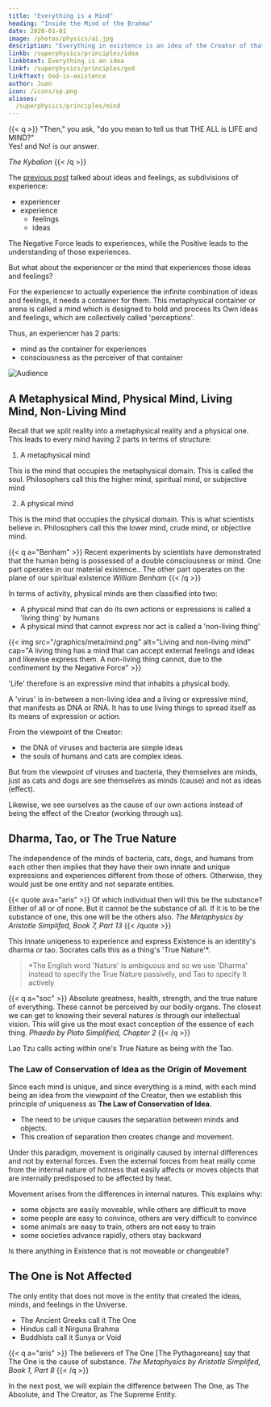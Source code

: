 ```yaml
---
title: "Everything is a Mind"
heading: "Inside the Mind of the Brahma"
date: 2020-01-01
image: /photos/physics/ai.jpg
description: "Everything in existence is an idea of the Creator of that existence"
linkb: /superphysics/principles/idea
linkbtext: Everything is an idea
linkf: /superphysics/principles/god
linkftext: God-is-existence
author: Juan
icon: /icons/sp.png
aliases:
  /superphysics/principles/mind
---
```



{{< q >}}
"Then," you ask, "do you mean to tell us that THE ALL is LIFE and MIND?" 
<br/>
Yes! and No! is our answer.

<cite>The Kybalion</cite>
{{< /q >}}



The [previous post](/superphysics/principles/idea) talked about ideas and feelings, as subdivisions of experience:

- experiencer
- experience
  - feelings 
  - ideas

The Negative Force leads to experiences, while the Positive leads to the understanding of those experiences.  

But what about the experiencer or the mind that experiences those ideas and feelings? 

<!-- So far, the matrix of existence has two aspects:
- metaphysical
- physical

The contents of this matrix are only:
- experiencer
- experience (as ideas and feelings) -->

For the experiencer to actually experience the infinite combination of ideas and feelings, it needs a container for them. This metaphysical container or arena is called a mind which is designed to hold and process Its Own ideas and feelings, which are collectively called 'perceptions'.

Thus, an experiencer has 2 parts:
- mind as the container for experiences
- consciousness as the perceiver of that container

![Audience](https://sorasystem.sirv.com/photos/audience.jpg)


## A Metaphysical Mind, Physical Mind, Living Mind, Non-Living Mind

Recall that we split reality into a metaphysical reality and a physical one. This leads to every mind having 2 parts in terms of structure:

1. A metaphysical mind

This is the mind that occupies the metaphysical domain. This is called the soul. Philosophers call this the higher mind, spiritual mind, or subjective mind

2. A physical mind 

This is the mind that occupies the physical domain. This is what scientists believe in. Philosophers call this the lower mind, crude mind, or objective mind. 


{{< q a="Benham" >}}
Recent experiments by scientists have demonstrated that the human being is possessed of a double consciousness or mind. One part operates in our material existence.. The other part operates on the plane of our spiritual existence
<cite>William Benham</cite>
{{< /q >}}


In terms of activity, physical minds are then classified into two:

- A physical mind that can do its own actions or expressions is called a 'living thing' by humans
- A physical mind that cannot express nor act is called a 'non-living thing'

{{< img src="/graphics/meta/mind.png" alt="Living and non-living mind" cap="A living thing has a mind that can accept external feelings and ideas and likewise express them. A non-living thing cannot, due to the confinement by the Negative Force" >}}


'Life' therefore is an expressive mind that inhabits a physical body. <!-- A 'soul', then, is such a mind that exists independent of a body.  -->

A 'virus' is in-between a non-living idea and a living or expressive mind, that manifests as DNA or RNA. It has to use living things to spread itself as its means of expression or action.

From the viewpoint of the Creator:
- the DNA of viruses and bacteria are simple ideas
- the souls of humans and cats are complex ideas.

But from the viewpoint of viruses and bacteria, they themselves are minds, just as cats and dogs are see themselves as minds (cause) and not as ideas (effect). 

Likewise, we see ourselves as the cause of our own actions instead of being the effect of the Creator (working through us).


## Dharma, Tao, or The True Nature

The independence of the minds of bacteria, cats, dogs, and humans from each other then implies that they have their own innate and unique expressions and experiences different from those of others. Otherwise, they would just be one entity and not separate entities. 

{{< quote ava="aris" >}}
Of which individual then will this be the substance?  Either of all or of none. But it cannot be the substance of all. If it is to be the substance of one, this one will be the others also.
<cite>The Metaphysics by Aristotle Simplifed, Book 7, Part 13</cite>
{{< /quote >}}


This innate uniqeness to experience and express Existence is an identity's dharma or tao. Socrates calls this <!-- innate need and design --> as a thing's 'True Nature'*. 


> *The English word 'Nature' is ambiguous and so we use 'Dharma' instead to specify the True Nature passively, and Tao to specify It actively  


{{< q a="soc" >}}
Absolute greatness, health, strength, and the true nature of everything. These cannot be perceived by our bodily organs. The closest we can get to knowing their several natures is through our intellectual vision. This will give us the most exact conception of the  essence of each thing.
<cite>Phaedo by Plato Simplified, Chapter 2</cite>
{{< /q >}}

Lao Tzu calls acting within one's True Nature as being with the Tao. 





### The Law of Conservation of Idea as the Origin of Movement

Since each mind is unique, and since everything is a mind, with each mind being an idea from the viewpoint of the Creator, then we establish this principle of uniqueness as **The Law of Conservation of Idea**.
- The need to be unique causes the separation between minds and objects.
- This creation of separation then creates change and movement.   

Under this paradigm, movement is originally caused by internal differences and not by external forces. Even the external forces from heat really come from the internal nature of hotness that easily affects or moves objects that are internally predisposed to be affected by heat. 

Movement arises from the differences in internal natures. This explains why:
- some objects are easily moveable, while others are difficult to move
- some people are easy to convince, others are very difficult to convince
- some animals are easy to train, others are not easy to train
- some societies advance rapidly, others stay backward

Is there anything in Existence that is not moveable or changeable?


## The One is Not Affected

The only entity that does not move is the entity that created the ideas, minds, and feelings in the Universe.
- The Ancient Greeks call it The One
- Hindus call it Nirguna Brahma
- Buddhists call it Sunya or Void

{{< q a="aris" >}}
The believers of The One [The Pythagoreans] say that The One is the cause of substance. 
<cite>The Metaphysics by Aristotle Simplifed, Book 1, Part 8</cite>
{{< /q >}}


In the next post, we will explain the difference between The One, as The Absolute, and The Creator, as The Supreme Entity.
<!--  Morality is Always Relative -->

<!-- Good and evil then is how this need is protected or destroyed. Thus, morality, or the perception of good and bad, depends on two things:

- the nature of object
- the nature of the experiencers of the object 

This is why morality is always relative and changing. One society might feel that it is moral to be liberal, while another will feel that liberality is immoral and that conservatism is moral.  -->




<!-- In Tantra Yoga, the Supreme Entity merely exists alone, without space nor time. Since a thing exists only if it is perceived, then as an absolute entity, the Supreme Entity technically did not exist and did not have value because It was alone.

To solve this problem, It made perceivers of Itself from Itself (since there was nothing else). In other words, It split Itself into infinite entities, both conscious and unconscious.

The original substance of these entities is called Shiva and the force that splits it up is called Shakti. The original form is called Nirguna Brahma and the resultant form is called Saguna Brahma or the entire observable universe and multiverses.

Since existence was created for the Creator and not the ‘createes’ then by default all existing entities feel an urge to know the Creator. The deepest and most lasting happiness is achieved when it is related to the Creator. This is generally called spirituality. The process for achieving this happiness is called yoga, which aims to unify the createe (soul) with the Creator (pure consciousness). The exact state of union is called samadhi. -->

<!-- Since everything in existence is from the ideas of the Creator of existence, then dharma and morals can be properly attributed to It. -->


<!-- Ideas are static metaphysical objects carved out of the infinity of possible objects. Instead of mass, ideas use probability and all ideas have an equal probability. Even consciousness is an idea. It is its starting point in the physical dimension that makes the difference. For example, if Covid started in Antartica then it would be an insignificant idea. If a galaxy started in an energy-less part of the universe, then it would be insignificant as well. So the idea that supports Covid is its RNA, just as the idea supporting a galaxy is its supermassive black hole and there is no need for dark matter and that's why they will never find it no matter how many MIT or Berkley geniuses they throw at it. -->


<!-- Our solution to differences in moral standards is to get as many feelings as possible and then get the lowest-common-denominator-feeling that can serve as the base of a universal moral system. 
 -->